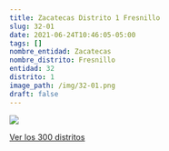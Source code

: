```yaml
---
title: Zacatecas Distrito 1 Fresnillo
slug: 32-01
date: 2021-06-24T10:46:05-05:00
tags: []
nombre_entidad: Zacatecas
nombre_distrito: Fresnillo
entidad: 32
distrito: 1
image_path: /img/32-01.png
draft: false
---
```


![](/img/32-01.png)

[Ver los 300 distritos](/docs/elecciones-2021)
